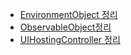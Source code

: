 
* [EnvironmentObject 정리](iOS/SwiftUI/EnvironmentObject.md)
* [ObservableObject정리](iOS/SwiftUI/ObservableObject.md)
* [UIHostingController 정리](iOS/SwiftUI/UIHostingController.md)


